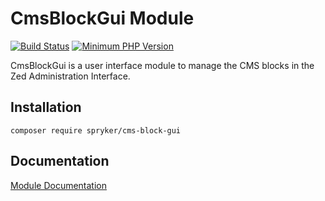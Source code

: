 # CmsBlockGui Module
[![Build Status](https://travis-ci.org/spryker/cms-block-gui.svg)](https://travis-ci.org/spryker/cms-block-gui)
[![Minimum PHP Version](https://img.shields.io/badge/php-%3E%3D%207.3-8892BF.svg)](https://php.net/)

CmsBlockGui is a user interface module to manage the CMS blocks in the Zed Administration Interface.

## Installation

```
composer require spryker/cms-block-gui
```

## Documentation

[Module Documentation](https://academy.spryker.com/developing_with_spryker/module_guide/content_management/cms_block/cms_block.html)
